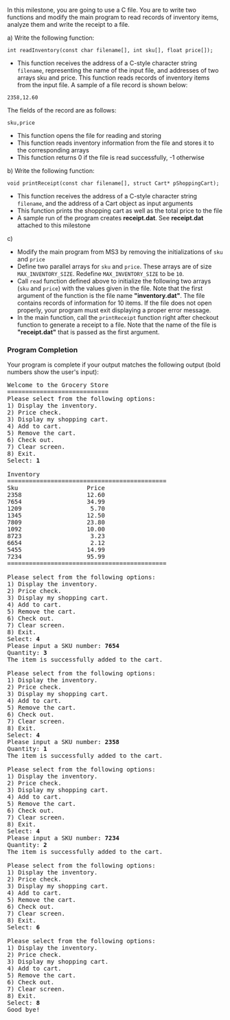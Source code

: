 In this milestone, you are going to use a C file. You are to write two functions and modify the main program to read records of inventory items, analyze them and write the receipt to a file.

a) Write the following function:

`int readInventory(const char filename[], int sku[], float price[]);`

- This function receives the address of a C-style character string `filename`, representing the name of the input file, and addresses of two arrays sku and price. This function reads records of inventory items from the input file. A sample of a file record is shown below:

`2358,12.60`

The fields of the record are as follows:

`sku,price`

- This function opens the file for reading and storing
- This function reads inventory information from the file and stores it to the corresponding arrays
- This function returns 0 if the file is read successfully, -1 otherwise

b) Write the following function:

`void printReceipt(const char filename[], struct Cart* pShoppingCart);`

- This function receives the address of a C-style character string `filename`, and the address of a Cart object as input arguments
- This function prints the shopping cart as well as the total price to the file
- A sample run of the program creates **receipt.dat**. See **receipt.dat** attached to this milestone

c) 
- Modify the main program from MS3 by removing the initializations of `sku` and `price`
- Define two parallel arrays for `sku` and `price`. These arrays are of size `MAX_INVENTORY_SIZE`. Redefine `MAX_INVENTORY_SIZE` to be `10`.
- Call `read` function defined above to initialize the following two arrays (`sku` and `price`) with the values given in the file. Note that the first argument of the function is the file name **"inventory.dat"**. The file contains records of information for 10 items. If the file does not open properly, your program must exit displaying a proper error message.
- In the main function, call the `printReceipt` function right after checkout function to generate a receipt to a file. Note that the name of the file is **"receipt.dat"** that is passed as the first argument.

### Program Completion

Your program is complete if your output matches the following output (bold numbers show the user's input):

<pre>
Welcome to the Grocery Store
============================
Please select from the following options:
1) Display the inventory.
2) Price check.
3) Display my shopping cart.
4) Add to cart.
5) Remove the cart.
6) Check out.
7) Clear screen.
8) Exit.
Select: <b>1</b>

Inventory
============================================
Sku                   Price
2358                  12.60
7654                  34.99
1209                   5.70      
1345                  12.50
7809                  23.80
1092                  10.00 
8723                   3.23
6654                   2.12
5455                  14.99 
7234                  95.99
============================================

Please select from the following options:
1) Display the inventory.
2) Price check.
3) Display my shopping cart.
4) Add to cart.
5) Remove the cart.
6) Check out.
7) Clear screen.
8) Exit.
Select: <b>4</b>
Please input a SKU number: <b>7654</b>
Quantity: <b>3</b>
The item is successfully added to the cart.

Please select from the following options:
1) Display the inventory.
2) Price check.
3) Display my shopping cart.
4) Add to cart.
5) Remove the cart.
6) Check out.
7) Clear screen.
8) Exit.
Select: <b>4</b>
Please input a SKU number: <b>2358</b>
Quantity: <b>1</b>
The item is successfully added to the cart.

Please select from the following options:
1) Display the inventory.
2) Price check.
3) Display my shopping cart.
4) Add to cart.
5) Remove the cart.
6) Check out.
7) Clear screen.
8) Exit.
Select: <b>4</b>
Please input a SKU number: <b>7234</b>
Quantity: <b>2</b>
The item is successfully added to the cart.

Please select from the following options:
1) Display the inventory.
2) Price check.
3) Display my shopping cart.
4) Add to cart.
5) Remove the cart.
6) Check out.
7) Clear screen.
8) Exit.
Select: <b>6</b>

Please select from the following options:
1) Display the inventory.
2) Price check.
3) Display my shopping cart.
4) Add to cart.
5) Remove the cart.
6) Check out.
7) Clear screen.
8) Exit.
Select: <b>8</b>
Good bye!
